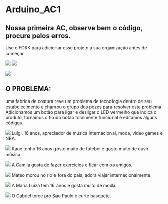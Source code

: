 # Arduino_AC1
## Nossa primeira AC, observe bem o código, procure pelos erros.

Use o FORK para adicionar esse projeto a sua organização antes de começar.

![](https://img.shields.io/github/forks/Leoruiz197/Arduino_AC1)
![](https://img.shields.io/github/stars/Leoruiz197/Arduino_AC1)

![](https://github.com/Os-Pozes/Arduino_AC1/blob/main/2021-04-01.png)

## **O PROBLEMA:** 
uma fabrica de costura teve um problema de tecnologia dentro de seu estabelecimento e chamou o grupo dos pozes para resolver este problema.
Adicionamos um botão para ligar e desligar o LED vermelho que indica o produto, tornamos o fio do botão totalmente funcional e editamos alguns códigos.

![](https://github.com/Os-Pozes/Arduino_AC1/blob/main/076d14b1-0cf3-40cd-8664-76d575df40fd.jpg) Luigi, 16 anos, apreciador de música internacional, moda, video games e NBA.

![](https://github.com/Os-Pozes/Arduino_AC1/blob/main/4bdfbb79-c469-4ea6-adc4-dc555f35a8cc.jpg) Kaue tenho 16 anos gosto muito de futebol e gosto muito de ouvir música.

![](https://github.com/Os-Pozes/Arduino_AC1/blob/main/8650c008-68bd-4c9d-befa-1376e0416288.jpg) A Camila gosta de fazer exercicios e ficar com os amigos.

![](https://github.com/Os-Pozes/Arduino_AC1/blob/main/8a17cec2-6353-4222-adf7-026e969a95d4.jpg) Mateo morou no rio e fora do pais, adora viajar internacionalmente.

![](https://github.com/Os-Pozes/Arduino_AC1/blob/main/b0450719-729b-41dc-9e78-da8132f79a90.jpg) A  Maria Luiza tem 16 anos  e gosta muito de moda.

![](https://github.com/Os-Pozes/Arduino_AC1/blob/main/fotos%20do%20grupo%5D.jpg) O Gabriel torce pro Sao Paulo e curte basquete.
